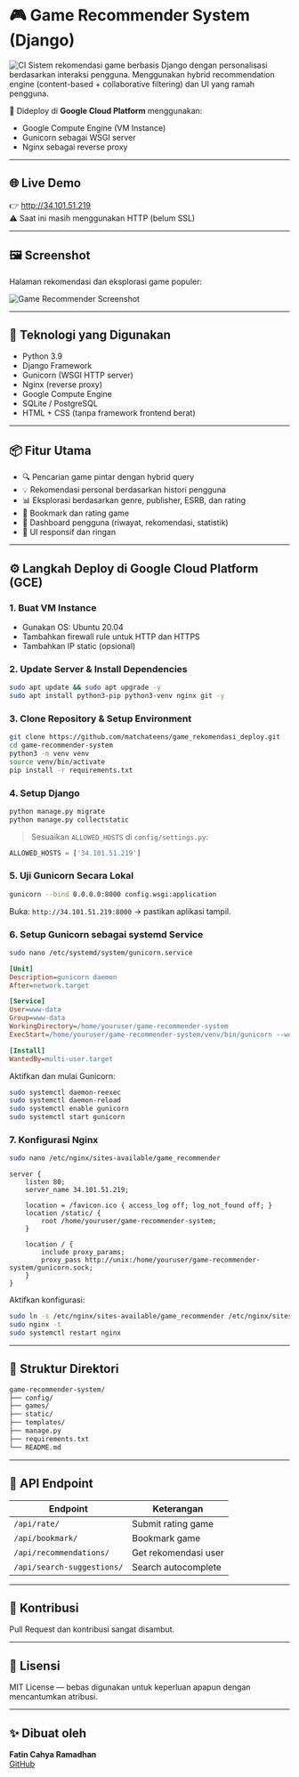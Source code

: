# 🎮 Game Recommender System (Django)
![CI](https://github.com/matchateens/game_rekomendasi_deploy/actions/workflows/django.yml/badge.svg?branch=master)
Sistem rekomendasi game berbasis Django dengan personalisasi berdasarkan interaksi pengguna. Menggunakan hybrid recommendation engine (content-based + collaborative filtering) dan UI yang ramah pengguna.

🚀 Dideploy di **Google Cloud Platform** menggunakan:
- Google Compute Engine (VM Instance)
- Gunicorn sebagai WSGI server
- Nginx sebagai reverse proxy

---

## 🌐 Live Demo

👉 http://34.101.51.219  
⚠️ Saat ini masih menggunakan HTTP (belum SSL)

---

## 🖼️ Screenshot

Halaman rekomendasi dan eksplorasi game populer:

![Game Recommender Screenshot](https://raw.githubusercontent.com/matchateens/game_rekomendasi_deploy/assets/screenshot_home.png)

---

## 🔧 Teknologi yang Digunakan

- Python 3.9
- Django Framework
- Gunicorn (WSGI HTTP server)
- Nginx (reverse proxy)
- Google Compute Engine
- SQLite / PostgreSQL
- HTML + CSS (tanpa framework frontend berat)

---

## 📦 Fitur Utama

- 🔍 Pencarian game pintar dengan hybrid query
- 💡 Rekomendasi personal berdasarkan histori pengguna
- 📊 Eksplorasi berdasarkan genre, publisher, ESRB, dan rating
- 📌 Bookmark dan rating game
- 👤 Dashboard pengguna (riwayat, rekomendasi, statistik)
- 🎨 UI responsif dan ringan

---

## ⚙️ Langkah Deploy di Google Cloud Platform (GCE)

### 1. Buat VM Instance

- Gunakan OS: Ubuntu 20.04
- Tambahkan firewall rule untuk HTTP dan HTTPS
- Tambahkan IP static (opsional)

### 2. Update Server & Install Dependencies

```bash
sudo apt update && sudo apt upgrade -y
sudo apt install python3-pip python3-venv nginx git -y
```

### 3. Clone Repository & Setup Environment

```bash
git clone https://github.com/matchateens/game_rekomendasi_deploy.git
cd game-recommender-system
python3 -m venv venv
source venv/bin/activate
pip install -r requirements.txt
```

### 4. Setup Django

```bash
python manage.py migrate
python manage.py collectstatic
```

> Sesuaikan `ALLOWED_HOSTS` di `config/settings.py`:
```python
ALLOWED_HOSTS = ['34.101.51.219']
```

### 5. Uji Gunicorn Secara Lokal

```bash
gunicorn --bind 0.0.0.0:8000 config.wsgi:application
```

Buka: `http://34.101.51.219:8000` → pastikan aplikasi tampil.

### 6. Setup Gunicorn sebagai systemd Service

```bash
sudo nano /etc/systemd/system/gunicorn.service
```

```ini
[Unit]
Description=gunicorn daemon
After=network.target

[Service]
User=www-data
Group=www-data
WorkingDirectory=/home/youruser/game-recommender-system
ExecStart=/home/youruser/game-recommender-system/venv/bin/gunicorn --workers 3 --bind unix:/home/youruser/game-recommender-system/gunicorn.sock config.wsgi:application

[Install]
WantedBy=multi-user.target
```

Aktifkan dan mulai Gunicorn:

```bash
sudo systemctl daemon-reexec
sudo systemctl daemon-reload
sudo systemctl enable gunicorn
sudo systemctl start gunicorn
```

### 7. Konfigurasi Nginx

```bash
sudo nano /etc/nginx/sites-available/game_recommender
```

```nginx
server {
    listen 80;
    server_name 34.101.51.219;

    location = /favicon.ico { access_log off; log_not_found off; }
    location /static/ {
        root /home/youruser/game-recommender-system;
    }

    location / {
        include proxy_params;
        proxy_pass http://unix:/home/youruser/game-recommender-system/gunicorn.sock;
    }
}
```

Aktifkan konfigurasi:

```bash
sudo ln -s /etc/nginx/sites-available/game_recommender /etc/nginx/sites-enabled
sudo nginx -t
sudo systemctl restart nginx
```

---

## 📂 Struktur Direktori

```bash
game-recommender-system/
├── config/
├── games/
├── static/
├── templates/
├── manage.py
├── requirements.txt
└── README.md
```

---

## 🔌 API Endpoint

| Endpoint                    | Keterangan                      |
|----------------------------|----------------------------------|
| `/api/rate/`               | Submit rating game              |
| `/api/bookmark/`           | Bookmark game                   |
| `/api/recommendations/`    | Get rekomendasi user            |
| `/api/search-suggestions/` | Search autocomplete             |

---

## 🤝 Kontribusi

Pull Request dan kontribusi sangat disambut.

---

## 📄 Lisensi

MIT License — bebas digunakan untuk keperluan apapun dengan mencantumkan atribusi.

---

## ✨ Dibuat oleh

**Fatin Cahya Ramadhan**  
[GitHub](https://github.com/matchateens)
